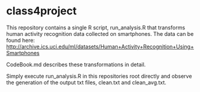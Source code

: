 # class4project

This repository contains a single R script, run\_analysis.R that transforms human activity recognition data collected on smartphones. The data can be found here:
http://archive.ics.uci.edu/ml/datasets/Human+Activity+Recognition+Using+Smartphones

CodeBook.md describes these transformations in detail.

Simply execute run\_analysis.R in this repositories root directly and observe the generation of the output txt files, clean.txt and clean\_avg.txt.
